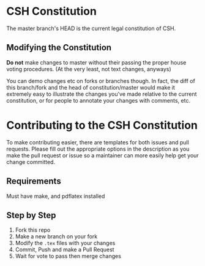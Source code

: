# CSH Constitution
The master branch's HEAD is the current legal constitution of CSH.

## Modifying the Constitution
**Do not** make changes to master without their passing the proper house voting
procedures. (At the very least, not text changes, anyways)

You can demo changes etc on forks or branches though. In fact, the diff of this
branch/fork and the head of constitution/master would make it extremely easy to
illustrate the changes you've made relative to the current constitution, or for
people to annotate your changes with comments, etc.

# Contributing to the CSH Constitution
To make contributing easier, there are templates for both issues and pull
requests. Please fill out the appropriate options in the description as you make
the pull request or issue so a maintainer can more easily help get your change
committed.

## Requirements
Must have make, and pdflatex installed

## Step by Step

1. Fork this repo
2. Make a new branch on your fork
3. Modify the `.tex` files with your changes
4. Commit, Push and make a Pull Request
5. Wait for vote to pass then merge changes
